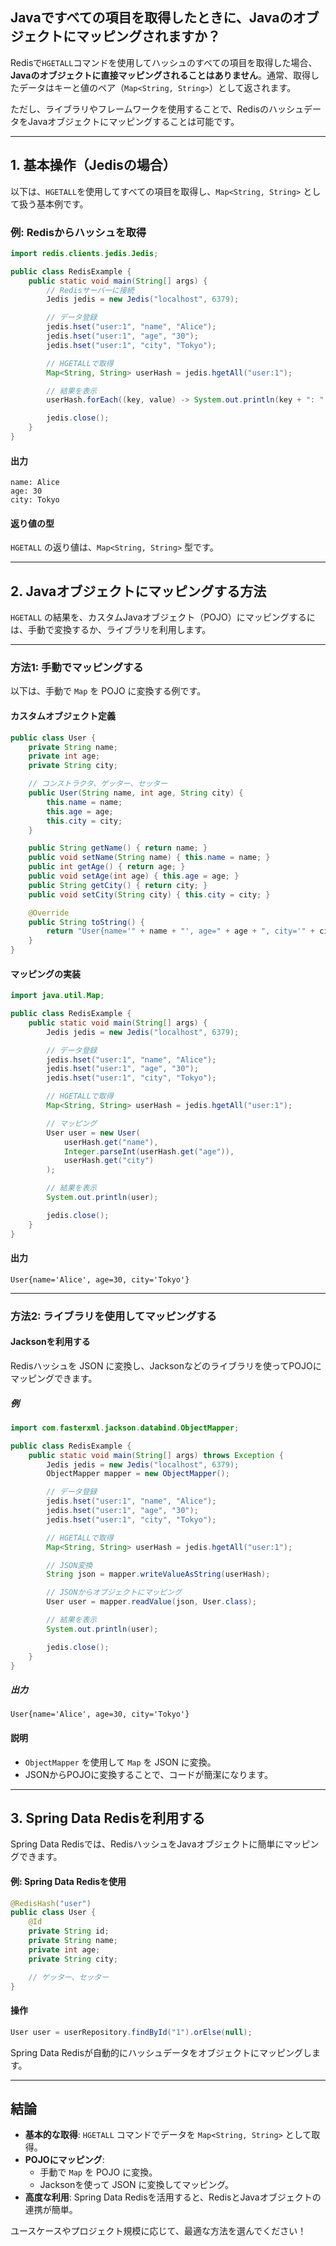 ## Javaですべての項目を取得したときに、Javaのオブジェクトにマッピングされますか？

Redisで`HGETALL`コマンドを使用してハッシュのすべての項目を取得した場合、**Javaのオブジェクトに直接マッピングされることはありません**。通常、取得したデータはキーと値のペア（`Map<String, String>`）として返されます。

ただし、ライブラリやフレームワークを使用することで、RedisのハッシュデータをJavaオブジェクトにマッピングすることは可能です。

---

## **1. 基本操作（Jedisの場合）**

以下は、`HGETALL`を使用してすべての項目を取得し、`Map<String, String>` として扱う基本例です。

### **例: Redisからハッシュを取得**
```java
import redis.clients.jedis.Jedis;

public class RedisExample {
    public static void main(String[] args) {
        // Redisサーバーに接続
        Jedis jedis = new Jedis("localhost", 6379);

        // データ登録
        jedis.hset("user:1", "name", "Alice");
        jedis.hset("user:1", "age", "30");
        jedis.hset("user:1", "city", "Tokyo");

        // HGETALLで取得
        Map<String, String> userHash = jedis.hgetAll("user:1");

        // 結果を表示
        userHash.forEach((key, value) -> System.out.println(key + ": " + value));

        jedis.close();
    }
}
```

#### **出力**
```plaintext
name: Alice
age: 30
city: Tokyo
```

#### **返り値の型**
`HGETALL` の返り値は、`Map<String, String>` 型です。

---

## **2. Javaオブジェクトにマッピングする方法**

`HGETALL` の結果を、カスタムJavaオブジェクト（POJO）にマッピングするには、手動で変換するか、ライブラリを利用します。

---

### **方法1: 手動でマッピングする**

以下は、手動で `Map` を POJO に変換する例です。

#### **カスタムオブジェクト定義**
```java
public class User {
    private String name;
    private int age;
    private String city;

    // コンストラクタ、ゲッター、セッター
    public User(String name, int age, String city) {
        this.name = name;
        this.age = age;
        this.city = city;
    }

    public String getName() { return name; }
    public void setName(String name) { this.name = name; }
    public int getAge() { return age; }
    public void setAge(int age) { this.age = age; }
    public String getCity() { return city; }
    public void setCity(String city) { this.city = city; }

    @Override
    public String toString() {
        return "User{name='" + name + "', age=" + age + ", city='" + city + "'}";
    }
}
```

#### **マッピングの実装**
```java
import java.util.Map;

public class RedisExample {
    public static void main(String[] args) {
        Jedis jedis = new Jedis("localhost", 6379);

        // データ登録
        jedis.hset("user:1", "name", "Alice");
        jedis.hset("user:1", "age", "30");
        jedis.hset("user:1", "city", "Tokyo");

        // HGETALLで取得
        Map<String, String> userHash = jedis.hgetAll("user:1");

        // マッピング
        User user = new User(
            userHash.get("name"),
            Integer.parseInt(userHash.get("age")),
            userHash.get("city")
        );

        // 結果を表示
        System.out.println(user);

        jedis.close();
    }
}
```

#### **出力**
```plaintext
User{name='Alice', age=30, city='Tokyo'}
```

---

### **方法2: ライブラリを使用してマッピングする**

#### **Jacksonを利用する**

Redisハッシュを JSON に変換し、Jacksonなどのライブラリを使ってPOJOにマッピングできます。

##### **例**
```java
import com.fasterxml.jackson.databind.ObjectMapper;

public class RedisExample {
    public static void main(String[] args) throws Exception {
        Jedis jedis = new Jedis("localhost", 6379);
        ObjectMapper mapper = new ObjectMapper();

        // データ登録
        jedis.hset("user:1", "name", "Alice");
        jedis.hset("user:1", "age", "30");
        jedis.hset("user:1", "city", "Tokyo");

        // HGETALLで取得
        Map<String, String> userHash = jedis.hgetAll("user:1");

        // JSON変換
        String json = mapper.writeValueAsString(userHash);

        // JSONからオブジェクトにマッピング
        User user = mapper.readValue(json, User.class);

        // 結果を表示
        System.out.println(user);

        jedis.close();
    }
}
```

##### **出力**
```plaintext
User{name='Alice', age=30, city='Tokyo'}
```

#### **説明**
- `ObjectMapper` を使用して `Map` を JSON に変換。
- JSONからPOJOに変換することで、コードが簡潔になります。

---

## **3. Spring Data Redisを利用する**

Spring Data Redisでは、RedisハッシュをJavaオブジェクトに簡単にマッピングできます。

#### **例: Spring Data Redisを使用**
```java
@RedisHash("user")
public class User {
    @Id
    private String id;
    private String name;
    private int age;
    private String city;

    // ゲッター、セッター
}
```

#### **操作**
```java
User user = userRepository.findById("1").orElse(null);
```

Spring Data Redisが自動的にハッシュデータをオブジェクトにマッピングします。

---

## **結論**

- **基本的な取得**: `HGETALL` コマンドでデータを `Map<String, String>` として取得。
- **POJOにマッピング**:
  - 手動で `Map` を POJO に変換。
  - Jacksonを使って JSON に変換してマッピング。
- **高度な利用**: Spring Data Redisを活用すると、RedisとJavaオブジェクトの連携が簡単。

ユースケースやプロジェクト規模に応じて、最適な方法を選んでください！
